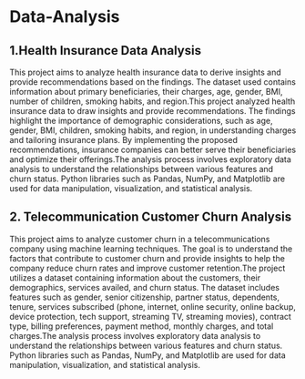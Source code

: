 # Data-Analysis

## 1.Health Insurance Data Analysis
This project aims to analyze health insurance data to derive insights and provide recommendations based on the findings. The dataset used contains information about primary beneficiaries, their charges, age, gender, BMI, number of children, smoking habits, and region.This project analyzed health insurance data to draw insights and provide recommendations. The findings highlight the importance of demographic considerations, such as age, gender, BMI, children, smoking habits, and region, in understanding charges and tailoring insurance plans. By implementing the proposed recommendations, insurance companies can better serve their beneficiaries and optimize their offerings.The analysis process involves exploratory data analysis to understand the relationships between various features and churn status. Python libraries such as Pandas, NumPy, and Matplotlib are used for data manipulation, visualization, and statistical analysis.


## 2. Telecommunication Customer Churn Analysis
This project aims to analyze customer churn in a telecommunications company using machine learning techniques. The goal is to understand the factors that contribute to customer churn and provide insights to help the company reduce churn rates and improve customer retention.The project utilizes a dataset containing information about the customers, their demographics, services availed, and churn status. The dataset includes features such as gender, senior citizenship, partner status, dependents, tenure, services subscribed (phone, internet, online security, online backup, device protection, tech support, streaming TV, streaming movies), contract type, billing preferences, payment method, monthly charges, and total charges.The analysis process involves exploratory data analysis to understand the relationships between various features and churn status. Python libraries such as Pandas, NumPy, and Matplotlib are used for data manipulation, visualization, and statistical analysis.
